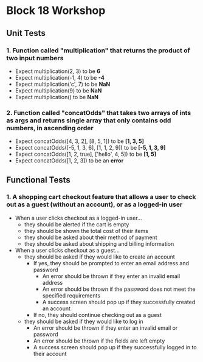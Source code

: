 # Block 18 Workshop

## Unit Tests

### 1. Function called "multiplication" that returns the product of two input numbers

- Expect multiplication(2, 3) to be **6**
- Expect multiplication(-1, 4) to be **-4**
- Expect multiplication('c', 7) to be **NaN**
- Expect multiplication(9) to be **NaN**
- Expect multiplication() to be **NaN**

### 2. Function called "concatOdds" that takes two arrays of ints as args and returns single array that only contains odd numbers, in ascending order

- Expect concatOdds([4, 3, 2], [8, 5, 1]) to be **[1, 3, 5]**
- Expect concatOdds([-5, 1, 3, 6], [1, 1, 2, 9]) to be **[-5, 1, 3, 9]**
- Expect concatOdds([1, 2, true], ['hello', 4, 5]) to be **[1, 5]**
- Expect concatOdds([1, 2, 3]) to be an **error**

## Functional Tests

### 1. A shopping cart checkout feature that allows a user to check out as a guest (without an account), or as a logged-in user

- When a user clicks checkout as a logged-in user...
  - they should be alerted if the cart is empty
  - they should be shown the total cost of their items
  - they should be asked about their method of payment
  - they should be asked about shipping and billing information
- When a user clicks checkout as a guest...
  - they should be asked if they would like to create an account
    - If yes, they should be prompted to enter an email address and password
      - An error should be thrown if they enter an invalid email address
      - An error should be thrown if the password does not meet the specified requirements
      - A success screen should pop up if they successfully created an account
    - If no, they should continue checking out as a guest
  - they should be asked if they would like to log in
    - An error should be thrown if they enter an invalid email or password
    - An error should be thrown if the fields are left empty
    - A success screen should pop up if they successfully logged in to their account
